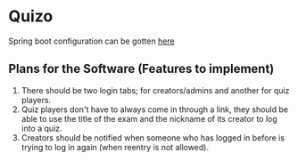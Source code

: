 # Quizo

Spring boot configuration can be gotten [here](https://start.spring.io/#!type=maven-project&language=java&platformVersion=3.3.4&packaging=jar&jvmVersion=21&groupId=com.quizo&artifactId=app&name=quizo&description=Quizzing%20project%20for%20Spring%20Boot&packageName=com.crossly.quizo&dependencies=lombok,devtools,web,vaadin,data-jpa,postgresql,security)

## Plans for the Software (Features to implement)

1. There should be two login tabs; for creators/admins and another for quiz players.
2. Quiz players don't have to always come in through a link, they should be able to use the title of the exam and the nickname of its creator to log into a quiz.
3. Creators should be notified when someone who has logged in before is trying to log in again (when reentry is not allowed).
